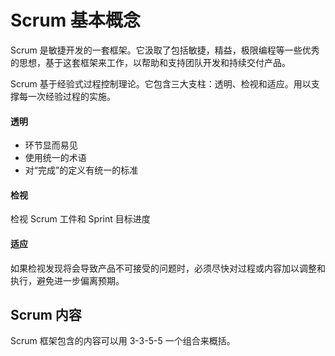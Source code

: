 # Scrum 基本概念

Scrum 是敏捷开发的一套框架。它汲取了包括敏捷，精益，极限编程等一些优秀的思想，基于这套框架来工作，以帮助和支持团队开发和持续交付产品。

Scrum 基于经验式过程控制理论。它包含三大支柱：透明、检视和适应。用以支撑每一次经验过程的实施。

#### 透明

- 环节显而易见
- 使用统一的术语
- 对“完成”的定义有统一的标准

#### 检视

检视 Scrum 工件和 Sprint 目标进度

#### 适应

如果检视发现将会导致产品不可接受的问题时，必须尽快对过程或内容加以调整和执行，避免进一步偏离预期。

## Scrum 内容

Scrum 框架包含的内容可以用 3-3-5-5 一个组合来概括。
